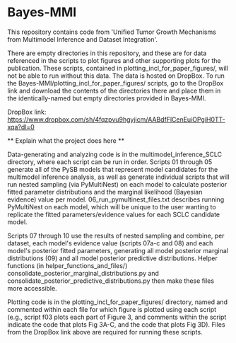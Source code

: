# Bayes-MMI

This repository contains code from 'Unified Tumor Growth Mechanisms from Multimodel Inference and Dataset Integration'.

There are empty directories in this repository, and these are for data referenced 
in the scripts to plot figures and other supporting plots for the publication. These
scripts, contained in plotting_incl_for_paper_figures/, will not be able to run 
without this data. The data is hosted on DropBox. To run the Bayes-MMI/plotting_incl_for_paper_figures/ 
scripts, go to the DropBox link and download the contents of the directories there and
place them in the identically-named but empty directories provided in Bayes-MMI.

DropBox link:
https://www.dropbox.com/sh/4fqzpvu9hgyjicm/AABdfFlCenEuiOPgiH0TT-xqa?dl=0

** Explain what the project does here **

Data-generating and analyzing code is in the multimodel_inference_SCLC directory,
where each script can be run in order. Scripts 01 through 05 generate all of the
PySB models that represent model candidates for the multimodel inference analysis,
as well as generate individual scripts that will run nested sampling (via PyMultiNest)
on each model to calculate posterior fitted parameter distributions and the marginal
likelihood (Bayesian evidence) value per model. 06_run_pymultinest_files.txt describes
running PyMultiNest on each model, which will be unique to the user wanting to
replicate the fitted parameters/evidence values for each SCLC candidate model.

Scripts 07 through 10 use the results of nested sampling and combine, per dataset, each model's evidence
value (scripts 07a-c and 08) and each model's posterior fitted parameters, generating
all model posterior marginal distributions (09) and all model posterior predictive
distributions. Helper functions (in helper_functions_and_files/) consolidate_posterior_marginal_distributions.py
and consolidate_posterior_predictive_distributions.py then make these files more accessible.

Plotting code is in the plotting_incl_for_paper_figures/ directory, named and commented within
each file for which figure is plotted using each script (e.g., script f03 plots each part of Figure 3,
and comments within the script indicate the code that plots Fig 3A-C, and the code that plots Fig 3D).
Files from the DropBox link above are required for running these scripts.


